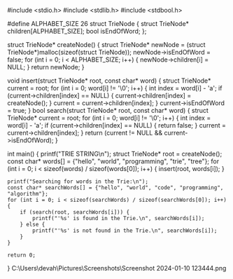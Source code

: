 #include <stdio.h>
#include <stdlib.h>
#include <stdbool.h>

#define ALPHABET_SIZE 26
struct TrieNode {
    struct TrieNode* children[ALPHABET_SIZE];
    bool isEndOfWord;
};

struct TrieNode* createNode() {
    struct TrieNode* newNode = (struct TrieNode*)malloc(sizeof(struct TrieNode));
    newNode->isEndOfWord = false;
    for (int i = 0; i < ALPHABET_SIZE; i++) {
        newNode->children[i] = NULL;
    }
    return newNode;
}

void insert(struct TrieNode* root, const char* word) {
    struct TrieNode* current = root;
    for (int i = 0; word[i] != '\0'; i++) {
        int index = word[i] - 'a';
        if (current->children[index] == NULL) {
            current->children[index] = createNode();
        }
        current = current->children[index];
    }
    current->isEndOfWord = true;
}
bool search(struct TrieNode* root, const char* word) {
    struct TrieNode* current = root;
    for (int i = 0; word[i] != '\0'; i++) {
        int index = word[i] - 'a';
        if (current->children[index] == NULL) {
            return false;
        }
        current = current->children[index];
    }
    return (current != NULL && current->isEndOfWord);
}


int main()
{
    printf("TRIE STRING\n");
    struct TrieNode* root = createNode();
    const char* words[] = {"hello", "world", "programming", "trie", "tree"};
    for (int i = 0; i < sizeof(words) / sizeof(words[0]); i++) {
        insert(root, words[i]);
    }

    printf("Searching for words in the Trie:\n");
    const char* searchWords[] = {"hello", "world", "code", "programming", "algorithm"};
    for (int i = 0; i < sizeof(searchWords) / sizeof(searchWords[0]); i++) {
        if (search(root, searchWords[i])) {
            printf("'%s' is found in the Trie.\n", searchWords[i]);
        } else {
            printf("'%s' is not found in the Trie.\n", searchWords[i]);
        }
    }

    return 0;
}
C:\Users\devah\Pictures\Screenshots\Screenshot 2024-01-10 123444.png
